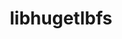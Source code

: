 ---
link_name: libhugetlbfs
project_project_url: https://github.com/libhugetlbfs/libhugetlbfs
title: libhugetlbfs
---